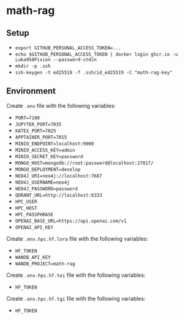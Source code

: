 # math-rag

## Setup
- `export GITHUB_PERSONAL_ACCESS_TOKEN=...`
- `echo $GITHUB_PERSONAL_ACCESS_TOKEN | docker login ghcr.io -u Luka958Pixion --password-stdin`
- `mkdir -p .ssh`
- `ssh-keygen -t ed25519 -f .ssh/id_ed25519 -C "math-rag-key"`

## Environment
Create `.env` file with the following variables:
- `PORT=7100`
- `JUPYTER_PORT=7035`
- `KATEX_PORT=7025`
- `APPTAINER_PORT=7015`
- `MINIO_ENDPOINT=localhost:9000`
- `MINIO_ACCESS_KEY=admin`
- `MINIO_SECRET_KEY=password`
- `MONGO_HOST=mongodb://root:password@localhost:27017/`
- `MONGO_DEPLOYMENT=develop`
- `NEO4J_URI=neo4j://localhost:7687`
- `NEO4J_USERNAME=neo4j`
- `NEO4J_PASSWORD=password`
- `QDRANT_URL=http://localhost:6333`
- `HPC_USER`
- `HPC_HOST`
- `HPC_PASSPHRASE`
- `OPENAI_BASE_URL=https://api.openai.com/v1`
- `OPENAI_API_KEY`

Create `.env.hpc.hf.lora` file with the following variables:
- `HF_TOKEN`
- `WANDB_API_KEY`
- `WANDB_PROJECT=math-rag`

Create `.env.hpc.hf.tei` file with the following variables:
- `HF_TOKEN`

Create `.env.hpc.hf.tgi` file with the following variables:
- `HF_TOKEN`
